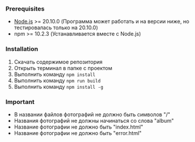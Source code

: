 ### Prerequisites
- [Node.js](https://nodejs.org/en) >= 20.10.0 (Программа может работать и на версии ниже, но тестировалась только на 20.10.0)
- npm >= 10.2.3 (Устанавливается вместе с Node.js)

### Installation
1. Скачать содержимое репозитория
2. Открыть терминал в папке с проектом
3. Выполнить команду `npm install`
4. Выполнить команду `npm run build`
5. Выполнить команду `npm install -g`
    
### Important
- В названии файлов фотографий не должно быть символов "/"
- Названия фотографий не должны начинаться со слова "album"
- Название фотографии не должно быть "index.html"
- Название фотографии не должно быть "error.html"
